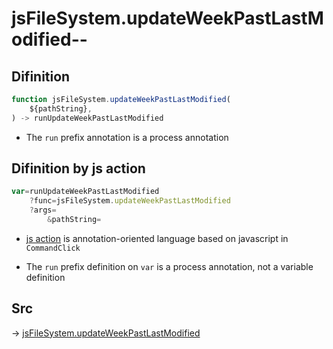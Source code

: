 # jsFileSystem.updateWeekPastLastModified--

## Difinition

```js.js
function jsFileSystem.updateWeekPastLastModified(
	${pathString},
) -> runUpdateWeekPastLastModified
```

- The `run` prefix annotation is a process annotation


## Difinition by js action

```js.js
var=runUpdateWeekPastLastModified
	?func=jsFileSystem.updateWeekPastLastModified
	?args=
		&pathString=
```

- [js action](#) is annotation-oriented language based on javascript in `CommandClick`

- The `run` prefix definition on `var` is a process annotation, not a variable definition

## Src

-> [jsFileSystem.updateWeekPastLastModified](https://github.com/puutaro/CommandClick/blob/master/app/src/main/java/com/puutaro/commandclick/fragment_lib/terminal_fragment/js_interface/file/JsFileSystem.kt#L429)


